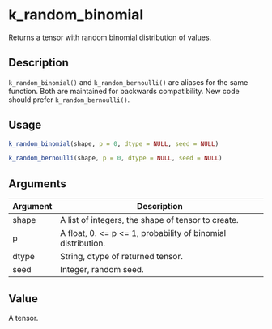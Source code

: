 # k_random_binomial


Returns a tensor with random binomial distribution of values.




## Description

``k_random_binomial()`` and ``k_random_bernoulli()`` are aliases for the same
function. Both are maintained for backwards compatibility. New code
should prefer ``k_random_bernoulli()``.





## Usage
```r
k_random_binomial(shape, p = 0, dtype = NULL, seed = NULL)

k_random_bernoulli(shape, p = 0, dtype = NULL, seed = NULL)
```




## Arguments


Argument      |Description
------------- |----------------
shape | A list of integers, the shape of tensor to create.
p | A float, 0. <= p <= 1, probability of binomial distribution.
dtype | String, dtype of returned tensor.
seed | Integer, random seed.





## Value

A tensor.





